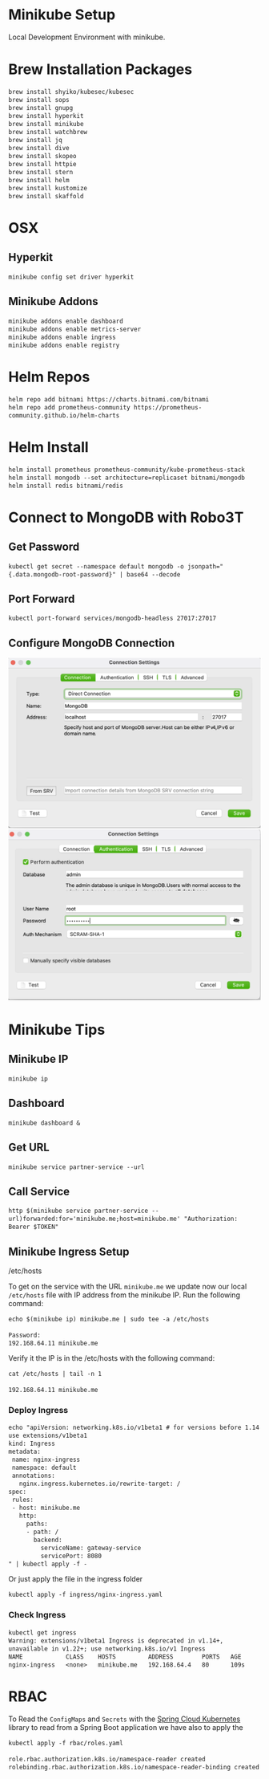 # Minikube Setup
Local Development Environment with minikube.

# Brew Installation Packages
```
brew install shyiko/kubesec/kubesec
brew install sops
brew install gnupg
brew install hyperkit
brew install minikube
brew install watchbrew 
brew install jq
brew install dive
brew install skopeo
brew install httpie
brew install stern
brew install helm
brew install kustomize 
brew install skaffold
```

# OSX
## Hyperkit
```
minikube config set driver hyperkit
```

## Minikube Addons
```
minikube addons enable dashboard
minikube addons enable metrics-server
minikube addons enable ingress
minikube addons enable registry
```

# Helm Repos
```
helm repo add bitnami https://charts.bitnami.com/bitnami
helm repo add prometheus-community https://prometheus-community.github.io/helm-charts
```
  
# Helm Install 
```
helm install prometheus prometheus-community/kube-prometheus-stack
helm install mongodb --set architecture=replicaset bitnami/mongodb
helm install redis bitnami/redis
```  

# Connect to MongoDB with Robo3T
## Get Password
```
kubectl get secret --namespace default mongodb -o jsonpath="{.data.mongodb-root-password}" | base64 --decode
```
## Port Forward
```
kubectl port-forward services/mongodb-headless 27017:27017
```
## Configure MongoDB Connection
![](image/Robo3T-1.png)
![](image/Robo3T-2.png)

# Minikube Tips
## Minikube IP
```
minikube ip
```

## Dashboard
```
minikube dashboard &
```
## Get URL
```
minikube service partner-service --url
```

## Call Service
```
http $(minikube service partner-service --url)forwarded:for='minikube.me;host=minikube.me' "Authorization: Bearer $TOKEN"
```

## Minikube Ingress Setup
/etc/hosts

To get on the service with the URL `minikube.me` we update now our local `/etc/hosts` file with IP address from the minikube IP.
Run the following command:
```
echo $(minikube ip) minikube.me | sudo tee -a /etc/hosts

Password:
192.168.64.11 minikube.me
```
Verify it the IP is in the /etc/hosts with the following command:
```
cat /etc/hosts | tail -n 1

192.168.64.11 minikube.me
```

### Deploy Ingress
```
echo "apiVersion: networking.k8s.io/v1beta1 # for versions before 1.14 use extensions/v1beta1
kind: Ingress
metadata:
 name: nginx-ingress
 namespace: default
 annotations:
   nginx.ingress.kubernetes.io/rewrite-target: /
spec:
 rules:
 - host: minikube.me
   http:
     paths:
     - path: /
       backend:
         serviceName: gateway-service
         servicePort: 8080
" | kubectl apply -f -
```
Or just apply the file in the ingress folder
```
kubectl apply -f ingress/nginx-ingress.yaml
```
### Check Ingress
```
kubectl get ingress
Warning: extensions/v1beta1 Ingress is deprecated in v1.14+, unavailable in v1.22+; use networking.k8s.io/v1 Ingress
NAME            CLASS    HOSTS         ADDRESS        PORTS   AGE
nginx-ingress   <none>   minikube.me   192.168.64.4   80      109s
```

# RBAC
To Read the `ConfigMaps` and `Secrets` with the [Spring Cloud Kubernetes](https://spring.io/projects/spring-cloud-kubernetes)
library to read from a Spring Boot application we have also to apply the 
```
kubectl apply -f rbac/roles.yaml

role.rbac.authorization.k8s.io/namespace-reader created
rolebinding.rbac.authorization.k8s.io/namespace-reader-binding created
```

